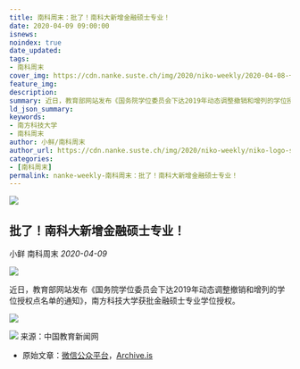 ```yaml
---
title: 南科周末：批了！南科大新增金融硕士专业！
date: 2020-04-09 09:00:00
isnews:
noindex: true
date_updated:
tags:
- 南科周末
cover_img: https://cdn.nanke.suste.ch/img/2020/niko-weekly/2020-04-08-一举两得！进南科校友企业+解决就业率难题/og-image.jpeg
feature_img:
description:
summary: 近日，教育部网站发布《国务院学位委员会下达2019年动态调整撤销和增列的学位授权点名单的通知》，南方科技大学获批金融硕士专业学位授权。
ld_json_summary:
keywords:
- 南方科技大学
- 南科周末
author: 小鲜/南科周末
author_url: https://cdn.nanke.suste.ch/img/2020/niko-weekly/niko-logo-scaled.jpg
categories:
- [南科周末]
permalink: nanke-weekly-南科周末：批了！南科大新增金融硕士专业！
---
```

![](https://cdn.nanke.suste.ch/img/2020/niko-weekly/2020-04-09-南科周末：批了！南科大新增金融硕士专业！/og-image.jpeg)

## 批了！南科大新增金融硕士专业！

小鲜 南科周末 *2020-04-09*

![](https://cdn.nanke.suste.ch/img/2020/niko-weekly/header.png)


近日，教育部网站发布《国务院学位委员会下达2019年动态调整撤销和增列的学位授权点名单的通知》，南方科技大学获批金融硕士专业学位授权。



![](https://cdn.nanke.suste.ch/img/2020/niko-weekly/2020-04-09-南科周末：批了！南科大新增金融硕士专业！/01.jpeg)

![](https://cdn.nanke.suste.ch/img/2020/niko-weekly/qr-footer.jpg)
来源：中国教育新闻网

- 原始文章：[微信公众平台](https://mp.weixin.qq.com/s/zMbVTE_yC902vzE76p162g)，[Archive.is](https://archive.is/wNfrX)
